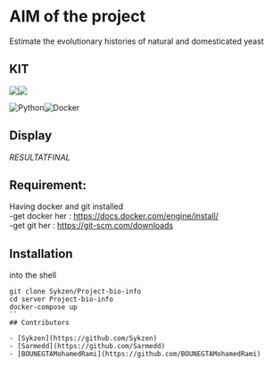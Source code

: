 # AIM of the project
Estimate the evolutionary histories of natural and domesticated yeast

## KIT 
<img src="https://img.icons8.com/color/48/000000/python.png"/><img src="https://img.icons8.com/color/48/000000/docker.png"/>

![Python](https://img.shields.io/badge/-Python-yellow)![Docker](https://img.shields.io/badge/-Docker-blue)

## Display
 $RESULTAT FINAL$

## Requirement:

Having docker and git installed </br>
-get docker her : https://docs.docker.com/engine/install/ </br>
-get git her :    https://git-scm.com/downloads </br>

## Installation

into the shell
```
git clone Sykzen/Project-bio-info 
cd server Project-bio-info
docker-compose up 
``
## Contributors

- [Sykzen](https://github.com/Sykzen) 
- [Sarmedd](https://github.com/Sarmedd)
- [BOUNEGTAMohamedRami](https://github.com/BOUNEGTAMohamedRami)





